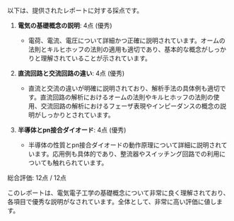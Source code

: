 以下は、提供されたレポートに対する採点です。

1. **電気の基礎概念の説明**: 4点 (優秀)
   - 電荷、電流、電圧について詳細かつ正確に説明されています。オームの法則とキルヒホッフの法則の適用も適切であり、基本的な概念がしっかりと理解されていることが示されています。

2. **直流回路と交流回路の違い**: 4点 (優秀)
   - 直流と交流の違いが明確に説明されており、解析手法の具体例も適切です。直流回路の解析におけるオームの法則やキルヒホッフの法則の使用、交流回路の解析におけるフェーザ表現やインピーダンスの概念の説明がしっかりとされています。

3. **半導体とpn接合ダイオード**: 4点 (優秀)
   - 半導体の性質とpn接合ダイオードの動作原理について詳細に説明されています。応用例も具体的であり、整流器やスイッチング回路での利用についても触れられています。

総合評価: 12点 / 12点

このレポートは、電気電子工学の基礎概念について非常に良く理解されており、各項目で優秀な説明がなされています。全体として、非常に高い評価に値します。